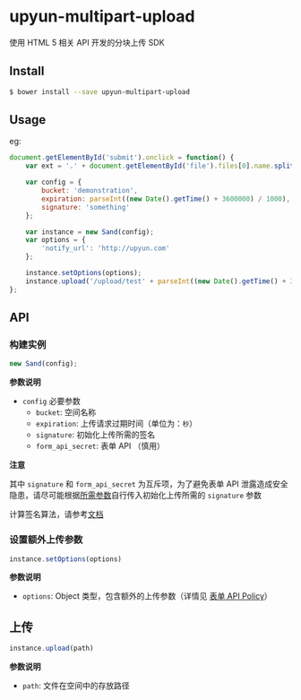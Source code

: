 # upyun-multipart-upload
使用 HTML 5 相关 API 开发的分块上传 SDK

## Install

```sh
$ bower install --save upyun-multipart-upload
```

## Usage

eg:

```js
document.getElementById('submit').onclick = function() {
    var ext = '.' + document.getElementById('file').files[0].name.split('.').pop();

    var config = {
        bucket: 'demonstration',
        expiration: parseInt((new Date().getTime() + 3600000) / 1000),
        signature: 'something'
    };

    var instance = new Sand(config);
    var options = {
        'notify_url': 'http://upyun.com'
    };

    instance.setOptions(options);
    instance.upload('/upload/test' + parseInt((new Date().getTime() + 3600000) / 1000) + ext);
};
```


## API

### 构建实例
```js
new Sand(config);
```

__参数说明__

* `config` 必要参数
    * `bucket`: 空间名称
    * `expiration`: 上传请求过期时间（单位为：`秒`）
    * `signature`: 初始化上传所需的签名
    * `form_api_secret`: 表单 API （慎用）

__注意__

其中 `signature` 和 `form_api_secret` 为互斥项，为了避免表单 API 泄露造成安全隐患，请尽可能根据[所需参数](https://github.com/upyun/js-multipart-upload/wiki/%E5%88%86%E5%9D%97%E4%B8%8A%E4%BC%A0%E8%AF%B4%E6%98%8E#%E5%85%83%E4%BF%A1%E6%81%AF)自行传入初始化上传所需的 `signature` 参数

计算签名算法，请参考[文档](https://github.com/upyun/js-multipart-upload/wiki/%E5%88%86%E5%9D%97%E4%B8%8A%E4%BC%A0%E8%AF%B4%E6%98%8E#signature-%E5%92%8C-policy-%E7%AE%97%E6%B3%95)


### 设置额外上传参数

```js
instance.setOptions(options)
```
__参数说明__

* `options`: Object 类型，包含额外的上传参数（详情见 [表单 API Policy](http://docs.upyun.com/api/form_api/#可选参数)）

## 上传
```js
instance.upload(path)
```

__参数说明__

* `path`: 文件在空间中的存放路径